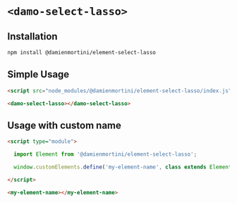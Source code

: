 # `<damo-select-lasso>`

## Installation

```sh
npm install @damienmortini/element-select-lasso
```

## Simple Usage
```html
<script src="node_modules/@damienmortini/element-select-lasso/index.js"></script>

<damo-select-lasso></damo-select-lasso>
```

## Usage with custom name
```html
<script type="module">

  import Element from '@damienmortini/element-select-lasso';

  window.customElements.define('my-element-name', class extends Element { });

</script>

<my-element-name></my-element-name>
```